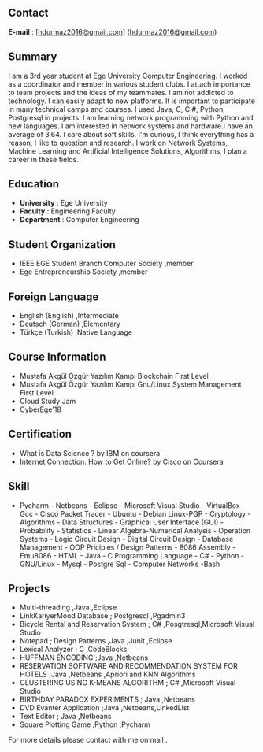 ## Contact
**E-mail** : [hdurmaz2016@gmail.com] (hdurmaz2016@gmail.com)

## Summary

I am a 3rd year student at Ege University Computer Engineering. I worked as a coordinator and member in various student clubs. I attach importance to team projects and the ideas of my teammates. I am not addicted to technology. I can easily adapt to new platforms. It is important to participate in many technical camps and courses. I used Java, C, C #, Python, Postgresql in projects. I am learning network programming with Python and new languages. I am interested in network systems and hardware.I have an average of 3.64. I care about soft skills. I'm curious, I think everything has a reason, I like to question and research. I work on Network Systems, Machine Learning and Artificial Intelligence Solutions, Algorithms, I plan a career in these fields.

## Education
- **University** : Ege University
- **Faculty**    : Engineering Faculty 
- **Department** : Computer Engineering 
## Student Organization
- IEEE EGE Student Branch Computer Society ,member
- Ege Entrepreneurship Society ,member 

## Foreign Language
- English (English) ,Intermediate
- Deutsch (German)  ,Elementary 
- Türkçe (Turkish)  ,Native Language 

## Course Information
- Mustafa Akgül Özgür Yazılım Kampı Blockchain First Level
- Mustafa Akgül Özgür Yazılım Kampı Gnu/Linux System Management First Level
- Cloud Study Jam 
- CyberEge'18

## Certification
- What is Data Science ? by IBM on coursera
- Internet Connection: How to Get Online? by Cisco on Coursera

## Skill 
- Pycharm  - Netbeans - Eclipse - Microsoft Visual Studio - VirtualBox - Gcc - Cisco Packet Tracer - Ubuntu - Debian Linux-PGP - Cryptology - Algorithms - Data Structures - Graphical User Interface (GUI) - Probability - Statistics - Linear Algebra-Numerical Analysis - Operation Systems - Logic Circuit Design - Digital Circuit Design - Database Management - OOP Priciples / Design Patterns - 8086 Assembly - Emu8086 - HTML - Java - C Programming Language - C# - Python - GNU/Linux -
Mysql - Postgre Sql - Computer Networks -Bash
## Projects 
- Multi-threading ,Java ,Eclipse 
- LinkKariyerMood Database ; Postgresql ,Pgadmin3
- Bicycle Rental and Reservation System ; C# ,Posgtresql,Microsoft Visual Studio
- Notepad ; Design Patterns ,Java ,Junit ,Eclipse 
- Lexical Analyzer ; C ,CodeBlocks
- HUFFMAN ENCODING ;Java ,Netbeans 
- RESERVATION SOFTWARE AND RECOMMENDATION SYSTEM FOR HOTELS ;Java ,Netbeans ,Apriori and KNN Algorithms 
- CLUSTERING USING K-MEANS ALGORITHM ; C# ,Microsoft Visual Studio
- BIRTHDAY PARADOX EXPERIMENTS ; Java ,Netbeans 
- DVD Evanter Application ;Java ,Netbeans,LinkedList
- Text Editor ; Java ,Netbeans
- Square Plotting Game ;Python ,Pycharm

For more details please contact with me on mail .

